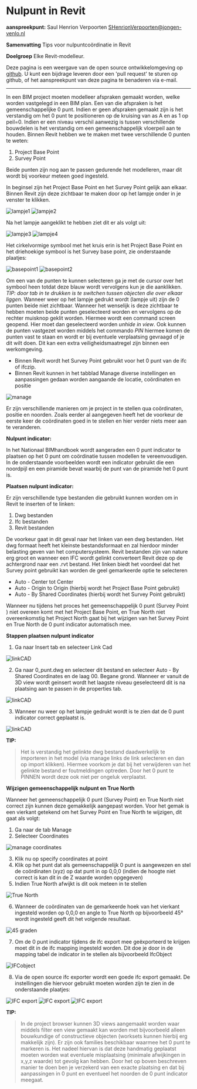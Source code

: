 Nulpunt in Revit
===============================

**aanspreekpunt:**
Saul Henrion Verpoorten
SHenrionVerpoorten@jongen-venlo.nl

**Samenvatting**
Tips voor nulpuntcoördinatie in Revit

**Doelgroep**
Elke Revit-modelleur.

Deze pagina is een weergave van de open source ontwikkelomgeving op [github](https://github.com/BIM-Handboek-NL/BIM-geboden). U kunt een bijdrage leveren door een 'pull request' te sturen op github, of het aanspreekpunt van deze pagina te benaderen via e-mail.
 
-----------

In een BIM project moeten modelleer afspraken gemaakt worden, welke worden vastgelegd in een BIM plan. Een van die afspraken is het gemeenschappelijke 0 punt. Indien er geen afspraken gemaakt zijn is het verstandig om het 0 punt te positioneren op de kruising van as A en as 1 op peil=0. Indien er een niveau verschil aanwezig is tussen verschillende bouwdelen is het verstandig om een gemeenschappelijk vloerpeil aan te houden. 
Binnen Revit hebben we te maken met twee verschillende 0 punten te weten:

1. Project Base Point
2. Survey Point

Beide punten zijn nog aan te passen gedurende het modelleren, maar dit wordt bij voorkeur meteen goed ingesteld.

In beginsel zijn het Project Base Point en het Survey Point gelijk aan elkaar. Binnen Revit zijn deze zichtbaar te maken door op het lampje onder in je venster te klikken.

![lampje1](https://raw.githubusercontent.com/BIM-Handboek-NL/Werken-met-een-nulpunt-template/master/img/revit_01.png)
![lampje2](https://raw.githubusercontent.com/BIM-Handboek-NL/Werken-met-een-nulpunt-template/master/img/revit_01a.png)

Na het lampje aangeklikt te hebben ziet dit er als volgt uit:

![lampje3](https://raw.githubusercontent.com/BIM-Handboek-NL/Werken-met-een-nulpunt-template/master/img/revit_02.png)
![lampje4](https://raw.githubusercontent.com/BIM-Handboek-NL/Werken-met-een-nulpunt-template/master/img/revit_02a.png)

Het cirkelvormige symbool met het kruis erin is het Project Base Point en het driehoekige symbool is het Survey base point, zie onderstaande plaatjes:

![basepoint1](https://raw.githubusercontent.com/BIM-Handboek-NL/Werken-met-een-nulpunt-template/master/img/revit_03a.png)
![basepoint2](https://raw.githubusercontent.com/BIM-Handboek-NL/Werken-met-een-nulpunt-template/master/img/revit_03b.png)

Om een van de punten te kunnen selecteren ga je met de cursor over het symbool heen totdat deze blauw wordt vervolgens kun je die aanklikken. *TIP: door tab in te drukken is te switchen tussen objecten die over elkaar liggen.*
Wanneer weer op het lampje gedrukt wordt (lampje uit) zijn de 0 punten beide niet zichtbaar. Wanneer het wenselijk is deze zichtbaar te hebben moeten beide punten geselecteerd worden en vervolgens op de rechter muisknop geklit worden. Hiermee wordt een command screen geopend. Hier moet dan geselecteerd worden *unhide in view*. Ook kunnen de punten vastgezet worden middels het commando *PIN* hiermee komen de punten vast te staan en wordt er bij eventuele verplaatsing gevraagd of je dit wilt doen. Dit kan een extra veiligheidsmaatregel zijn binnen een werkomgeving.

- Binnen Revit wordt het Survey Point gebruikt voor het 0 punt van de ifc of ifczip. 
- Binnen Revit kunnen in het tabblad Manage diverse instellingen en aanpassingen gedaan worden aangaande de locatie, coördinaten en positie

![manage](https://raw.githubusercontent.com/BIM-Handboek-NL/Werken-met-een-nulpunt-template/master/img/revit_04.png)

Er zijn verschillende manieren om je project in te stellen qua coördinaten, positie en noorden. 
Zoals eerder al aangegeven heeft het de voorkeur de eerste keer de coördinaten goed in te stellen en hier verder niets meer aan te veranderen.

**Nulpunt indicator:**

In het Nationaal BIMhandboek wordt aangeraden een 0 punt indicator te plaatsen op het 0 punt om coördinatie tussen modellen te vereenvoudigen.
In de onderstaande voorbeelden wordt een indicator gebruikt die een noordpijl en een piramide bevat waarbij de punt van de piramide het 0 punt is. 

**Plaatsen nulpunt indicator:**

Er zijn verschillende type bestanden die gebruikt kunnen worden om in Revit te inserten of te linken:

1. Dwg bestanden  
2. Ifc bestanden
3. Revit bestanden

De voorkeur gaat in dit geval naar het linken van een dwg bestanden. Het dwg formaat heeft het kleinste bestandsformaat en zal hierdoor minder belasting geven van het computersysteem. Revit bestanden zijn van nature erg groot en wanneer een IFC wordt gelinkt converteert Revit deze op de achtergrond naar een .rvt bestand. Het linken biedt het voordeel dat het Survey point gebruikt kan worden de geel gemarkeerde optie te selecteren
- Auto - Center tot Center
- Auto - Origin to Origin (hierbij wordt het Project Base Point gebruikt)
- Auto - By Shared Coordinates (hierbij wordt het Survey Point gebruikt)

Wanneer nu tijdens het proces het gemeenschappelijk 0 punt (Survey Point ) niet overeen komt met het Project Base Point, en True North niet overeenkomstig het Project North gaat bij het wijzigen van het Survey Point en True North de 0 punt indicator automatisch mee.

**Stappen plaatsen nulpunt indicator**

1. Ga naar Insert tab en selecteer Link Cad

![linkCAD](https://raw.githubusercontent.com/BIM-Handboek-NL/Werken-met-een-nulpunt-template/master/img/revit_05.png)

2. Ga naar 0_punt.dwg en selecteer dit bestand en selecteer  Auto - By Shared Coordinates en de laag 00. Begane grond. Wanneer er vanuit de 3D view wordt geinsert wordt het laagste niveau geselecteerd dit is na plaatsing aan te passen in de properties tab.

![linkCAD](https://raw.githubusercontent.com/BIM-Handboek-NL/Werken-met-een-nulpunt-template/master/img/revit_06.png)

3. Wanneer nu weer op het lampje gedrukt wordt is te zien dat de 0 punt indicator correct geplaatst is.

![linkCAD](https://raw.githubusercontent.com/BIM-Handboek-NL/Werken-met-een-nulpunt-template/master/img/revit_07.png)

**TIP:**

>Het is verstandig het gelinkte dwg bestand daadwerkelijk te importeren in het model (via manage links  de link selecteren en dan op import klikken). Hiermee voorkom je dat bij het verwijderen van het gelinkte bestand er foutmeldingen optreden. Door het 0 punt te PINNEN wordt deze ook niet per ongeluk verplaatst.

**Wijzigen gemeenschappelijk nulpunt en True North**

Wanneer het gemeenschappelijk 0 punt (Survey Point) en True North niet correct zijn kunnen deze gemakkelijk aangepast worden. Voor het gemak is een vierkant getekend om het Survey Point en True North te wijzigen, dit gaat als volgt:

1. Ga naar de tab Manage
2. Selecteer Coordinates

![manage coordinates](https://raw.githubusercontent.com/BIM-Handboek-NL/Werken-met-een-nulpunt-template/master/img/revit_08.png)

3. Klik nu op specify coordinates at point
4. Klik op het punt dat als gemeenschappelijk 0 punt is aangewezen en stel de coördinaten (xyz) op dat punt in op 0,0,0 (indien de hoogte niet correct is kan dit in de Z waarde worden opgegeven)
5. Indien True North afwijkt is dit ook meteen in te stellen

![True North](https://raw.githubusercontent.com/BIM-Handboek-NL/Werken-met-een-nulpunt-template/master/img/revit_09.png)

6. Wanneer de coördinaten van de gemarkeerde hoek van het vierkant ingesteld worden op 0,0,0 en angle to True North op bijvoorbeeld 45° wordt ingesteld geeft dit het volgende resultaat. 

![45 graden](https://raw.githubusercontent.com/BIM-Handboek-NL/Werken-met-een-nulpunt-template/master/img/revit_10.png)

7. Om de 0 punt indicator tijdens de ifc export mee geëxporteerd te krijgen moet dit in de ifc mapping ingesteld worden. Dit doe je door in de mapping tabel de indicator in te stellen als bijvoorbeeld IfcObject

![IFCobject](https://raw.githubusercontent.com/BIM-Handboek-NL/Werken-met-een-nulpunt-template/master/img/revit_11png)

8. Via de open source ifc exporter wordt een goede ifc export gemaakt. De instellingen die hiervoor gebruikt moeten worden zijn te zien in de onderstaande plaatjes:

![IFC export](https://raw.githubusercontent.com/BIM-Handboek-NL/Werken-met-een-nulpunt-template/master/img/revit_12.png)
![IFC export](https://raw.githubusercontent.com/BIM-Handboek-NL/Werken-met-een-nulpunt-template/master/img/revit_13.png)
![IFC export](https://raw.githubusercontent.com/BIM-Handboek-NL/Werken-met-een-nulpunt-template/master/img/revit_14.png)

**TIP:**

>In de project browser kunnen 3D views aangemaakt worden waar middels filter een view gemaakt kan worden met bijvoorbeeld alleen bouwkundige of constructieve objecten (worksets kunnen hierbij erg makkelijk zijn).
Er zijn ook families beschikbaar waarmee het 0 punt te markeren is. Het nadeel hiervan is dat deze handmatig geplaatst moeten worden wat eventuele misplaatsing (minimale afwijkingen in x,y,z waarde) tot gevolg kan hebben. Door het op boven beschreven manier te doen ben je verzekerd van een exacte plaatsing en dat bij aanpassingen in 0 punt en eventueel het noorden de 0 punt indicator meegaat.
